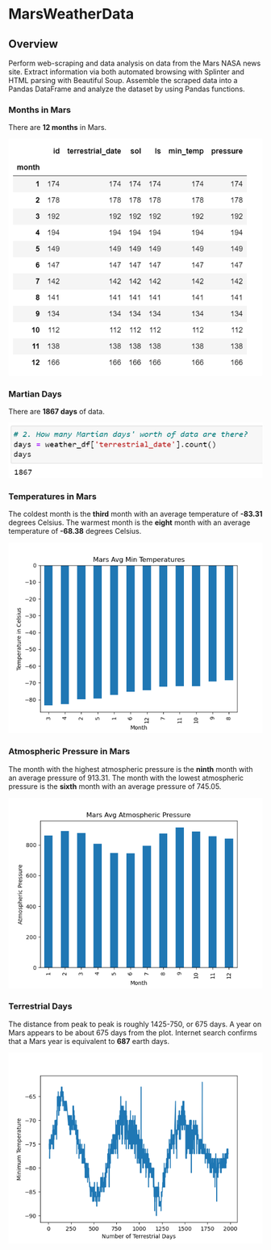 # MarsWeatherData
## Overview
Perform web-scraping and data analysis on data from the Mars NASA news site. Extract information via both automated browsing with Splinter and HTML parsing with Beautiful Soup. Assemble the scraped data into a Pandas DataFrame and analyze the dataset by using Pandas functions.
### Months in Mars
There are <b>12 months</b> in Mars.

![1](Images/1.png)

### Martian Days
There are <b>1867 days</b> of data.

![2](Images/2.png)

### Temperatures in Mars
The coldest month is the <b>third</b> month with an average temperature of <b>-83.31</b> degrees Celsius.
The warmest month is the <b>eight</b> month with an average temperature of <b>-68.38</b> degrees Celsius.

![SortedMarsAvgMinTemperatures](Graphs/SortedMarsAvgMinTemperatures.png)

### Atmospheric Pressure in Mars
The month with the highest atmospheric pressure is the <b>ninth</b> month with an average pressure of 913.31.
The month with the lowest atmospheric pressure is the <b>sixth</b> month with an average pressure of 745.05.

![MarsAvgPres](Graphs/MarsAvgPres.png)

### Terrestrial Days
The distance from peak to peak is roughly 1425-750, or 675 days. A year on Mars appears to be about 675 days from the plot. Internet search confirms that a Mars year is equivalent to <b>687</b> earth days.

![TerrestrialDays](Graphs/TerrestrialDays.png)
